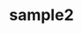 ---
layout: coupon
title: sample2
start date: 2020-03-07T19:38:38.483Z
end date: 2020-03-14T18:38:38.512Z
info: |-
  sample coupon data
image: static/images/zak'sBarberShop_storeFront.jpg
---